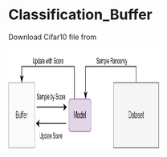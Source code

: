 # Classification_Buffer

Download Cifar10 file from 

<img src="images/basic_architecture.png" alt="basic_architecture" width="300" height="200">
